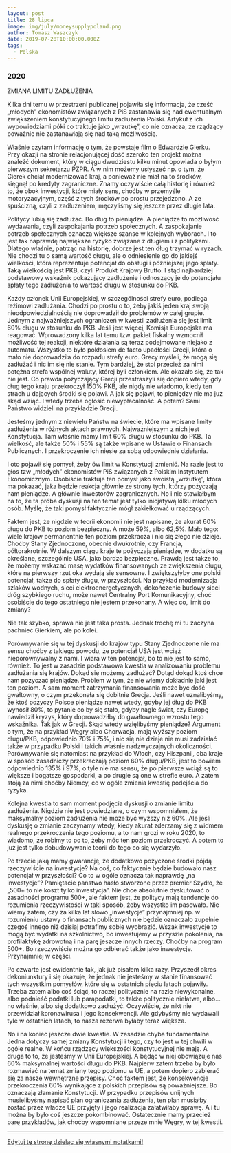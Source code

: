 ```yaml
---
layout: post
title: 28 lipca
image: img/july/moneysupplypoland.png
author: Tomasz Waszczyk
date: 2019-07-28T10:00:00.000Z
tags:
  - Polska
---
```


### 2020

ZMIANA LIMITU ZADŁUŻENIA

Kilka dni temu w przestrzeni publicznej pojawiła się informacja, że cześć „młodych” ekonomistów związanych z PiS zastanawia się nad ewentualnym zwiększeniem konstytucyjnego limitu zadłużenia Polski. Artykuł z ich wypowiedziami póki co traktuje jako „wrzutkę”, co nie oznacza, że rządzący poważnie nie zastanawiają się nad taką możliwością.

Właśnie czytam informację o tym, że powstaje film o Edwardzie Gierku. Przy okazji na stronie relacjonującej dość szeroko ten projekt można znaleźć dokument, który w ciągu dwudziestu kilku minut opowiada o byłym pierwszym sekretarzu PZPR. A w nim możemy usłyszeć np. o tym, że Gierek chciał modernizować kraj, a ponieważ nie miał na to środków, sięgnął po kredyty zagraniczne. Znamy oczywiście całą historię i również to, że obok inwestycji, które miały sens, choćby w przemyśle motoryzacyjnym, część z tych środków po prostu przejedzono. A ze spuścizną, czyli z zadłużeniem, męczyliśmy się jeszcze przez długie lata.

Politycy lubią się zadłużać. Bo dług to pieniądze. A pieniądze to możliwość wydawania, czyli zaspokajania potrzeb społecznych. A zaspokajanie potrzeb społecznych oznacza większe szanse w kolejnych wyborach. I to jest tak naprawdę największe ryzyko związane z długiem i z politykami. Dlatego właśnie, patrząc na historię, dobrze jest ten dług trzymać w ryzach. Nie chodzi tu o samą wartość długu, ale o odniesienie go do jakiejś wielkości, która reprezentuje potencjał do obsługi i późniejszej jego spłaty. Taką wielkością jest PKB, czyli Produkt Krajowy Brutto. I stąd najbardziej podstawowy wskaźnik pokazujący zadłużenie i odnoszący je do potencjału spłaty tego zadłużenia to wartość długu w stosunku do PKB.

Każdy członek Unii Europejskiej, w szczególności strefy euro, podlega reżimowi zadłużania. Chodzi po prostu o to, żeby jakiś jeden kraj swoją nieodpowiedzialnością nie doprowadził do problemów w całej grupie. Jednym z najważniejszych ograniczeń w kwestii zadłużenia się jest limit 60% długu w stosunku do PKB. Jeśli jest więcej, Komisja Europejska ma reagować. Wprowadzony kilka lat temu tzw. pakiet fiskalny wzmocnił możliwość tej reakcji, niektóre działania są teraz podejmowane niejako z automatu. Wszystko to było pokłosiem de facto upadłości Grecji, która o mało nie doprowadziła do rozpadu strefy euro. Grecy myśleli, że mogą się zadłużać i nic im się nie stanie. Tym bardziej, że stoi przecież za nimi potężna strefa wspólnej waluty, której byli członkiem. Ale okazało się, że tak nie jest. Co prawda pożyczający Grecji przestraszyli się dopiero wtedy, gdy dług tego kraju przekroczył 150% PKB, ale nigdy nie wiadomo, kiedy ten strach u dających środki się pojawi. A jak się pojawi, to pieniędzy nie ma już skąd wziąć. I wtedy trzeba ogłosić niewypłacalność. A potem? Sami Państwo widzieli na przykładzie Grecji.

Jesteśmy jednym z niewielu Państw na świecie, które ma wpisane limity zadłużenia w różnych aktach prawnych. Najważniejszym z nich jest Konstytucja. Tam właśnie mamy limit 60% długu w stosunku do PKB. Ta wielkość, ale także 50% i 55% są także wpisane w Ustawie o Finansach Publicznych. I przekroczenie ich niesie za sobą odpowiednie działania.

I oto pojawił się pomysł, żeby ów limit w Konstytucji zmienić. Na razie jest to głos tzw „młodych” ekonomistów PiS związanych z Polskim Instytutem Ekonomicznym. Osobiście traktuje ten pomysł jako swoistą „wrzutkę”, która ma pokazać, jaka będzie reakcja głównie ze strony tych, którzy pożyczają nam pieniądze. A głównie inwestorów zagranicznych. No i nie stawiałbym na to, że ta próba dyskusji na ten temat jest tylko inicjatywą kilku młodych osób. Myślę, że taki pomysł faktycznie mógł zakiełkować u rządzących.

Faktem jest, że nigdzie w teorii ekonomii nie jest napisane, że akurat 60% długu do PKB to poziom bezpieczny. A może 59%, albo 62,5%. Mało tego: wiele krajów permanentnie ten poziom przekracza i nic się złego nie dzieje. Choćby Stany Zjednoczone, obecnie dwukrotnie, czy Francja, półtorakrotnie. W dalszym ciągu kraje te pożyczają pieniądze, w dodatku są określane, szczególnie USA, jako bardzo bezpieczne. Prawdą jest także to, że możemy wskazać masę wydatków finansowanych ze zwiększenia długu, które na pierwszy rzut oka wydają się sensowne. I zwiększyłyby one polski potencjał, także do spłaty długu, w przyszłości. Na przykład modernizacja szlaków wodnych, sieci elektroenergetycznych, dokończenie budowy sieci dróg szybkiego ruchu, może nawet Centralny Port Komunikacyjny, choć osobiście do tego ostatniego nie jestem przekonany. A więc co, limit do zmiany?

Nie tak szybko, sprawa nie jest taka prosta. Jednak trochę mi tu zaczyna pachnieć Gierkiem, ale po kolei.

Porównywanie się w tej dyskusji do krajów typu Stany Zjednoczone nie ma sensu choćby z takiego powodu, że potencjał USA jest wciąż nieporównywalny z nami. I wiara w ten potencjał, bo to nie jest to samo, również. To jest w zasadzie podstawowa kwestia w analizowaniu problemu zadłużania się krajów. Dokąd się możemy zadłużać? Dotąd dokąd ktoś chce nam pożyczać pieniądze. Problem w tym, że nie wiemy dokładnie jaki jest ten poziom. A sam moment zatrzymania finansowania może być dość gwałtowny, o czym przekonała się dobitnie Grecja. Jeśli nawet uznalibyśmy, że ktoś pożyczy Polsce pieniądze nawet wtedy, gdyby jej dług do PKB wynosił 80%, to pytanie co by się stało, gdyby nagle świat, czy Europę nawiedził kryzys, który doprowadziłby do gwałtownego wzrostu tego wskaźnika. Tak jak w Grecji. Skąd wtedy wzięlibyśmy pieniądze? Argument o tym, że na przykład Węgry albo Chorwacja, mają wyższy poziom długu/PKB, odpowiednio 70% i 75%, i nic się nie dzieje nie musi zadziałać także w przypadku Polski i takich właśnie nadzwyczajnych okoliczności. Porównywanie się natomiast na przykład do Włoch, czy Hiszpanii, oba kraje w sposób zasadniczy przekraczają poziom 60% długu/PKB, jest to bowiem odpowiednio 135% i 97%, o tyle nie ma sensu, że po pierwsze wciąż są to większe i bogatsze gospodarki, a po drugie są one w strefie euro. A zatem stoją za nimi choćby Niemcy, co w ogóle zmienia kwestię podejścia do ryzyka.

Kolejna kwestia to sam moment podjęcia dyskusji o zmianie limitu zadłużenia. Nigdzie nie jest powiedziane, o czym wspomniałem, że maksymalny poziom zadłużenia nie może być wyższy niż 60%. Ale jeśli dyskusję o zmianie zaczynamy wtedy, kiedy akurat zderzamy się z widmem realnego przekroczenia tego poziomu, a to nam grozi w roku 2020, to wiadomo, że robimy to po to, żeby móc ten poziom przekroczyć. A potem to już jest tylko dobudowywanie teorii do tego co się wydarzyło.

Po trzecie jaką mamy gwarancję, że dodatkowo pożyczone środki pójdą rzeczywiście na inwestycje? Na coś, co faktycznie będzie budowało nasz potencjał w przyszłości? Co to w ogóle oznacza tak naprawdę „na inwestycje”? Pamiętacie państwo hasło stworzone przez premier Szydło, że „500+ to nie koszt tylko inwestycja”. Nie chce absolutnie dyskutować o zasadności programu 500+, ale faktem jest, że politycy mają tendencje do rozumienia rzeczywistości w taki sposób, żeby wszystko im pasowało. Nie wiemy zatem, czy za kilka lat słowo „inwestycje” przynajmniej np. w rozumieniu ustawy o finansach publicznych nie będzie oznaczało zupełnie czegoś innego niż dzisiaj potrafimy sobie wyobrazić. Wszak inwestycje to mogą być wydatki na szkolnictwo, bo inwestujemy w przyszłe pokolenia, na profilaktykę zdrowotną i na parę jeszcze innych rzeczy. Choćby na program 500+. Bo rzeczywiście można go odbierać także jako inwestycje. Przynajmniej w części.

Po czwarte jest ewidentnie tak, jak już pisałem kilka razy. Przyszedł okres dekoniunktury i się okazuje, że jednak nie jesteśmy w stanie finansować tych wszystkim pomysłów, które się w ostatnich pięciu latach pojawiły. Trzeba zatem albo coś ściąć, to raczej politycznie na razie niewykonalne, albo podnieść podatki lub parapodatki, to także politycznie niełatwe, albo…no właśnie, albo się dodatkowo zadłużyć. Oczywiście, że nikt nie przewidział koronawirusa i jego konsekwencji. Ale gdybyśmy nie wydawali tyle w ostatnich latach, to nasza rezerwa byłaby teraz większa.

No i na koniec jeszcze dwie kwestie. W zasadzie chyba fundamentalne. Jedna dotyczy samej zmiany Konstytucji i tego, czy to jest w tej chwili w ogóle realne. W końcu rządzący większości konstytucyjnej nie mają. A druga to to, że jesteśmy w Unii Europejskiej. A będąc w niej obowiązuje nas 60% maksymalnej wartości długu do PKB. Najpierw zatem trzeba by było rozmawiać na temat zmiany tego poziomu w UE, a potem dopiero zabierać się za nasze wewnętrzne przepisy. Choć faktem jest, że konsekwencje przekroczenia 60% wynikające z polskich przepisów są poważniejsze. Bo oznaczają złamanie Konstytucji. W przypadku przepisów unijnych musielibyśmy napisać plan ograniczania zadłużenia, ten plan musiałby zostać przez władze UE przyjęty i jego realizacja załatwiłaby sprawę. A i tu można by było coś jeszcze pokombinować. Ostatecznie mamy przecież parę przykładów, jak choćby wspomniane przeze mnie Węgry, w tej kwestii.

---

<a href="https://github.com/TomaszWaszczyk/historia.waszczyk.com/edit/master/src/content/july-28.md" target="_blank">Edytuj tę stronę dzieląc się własnymi notatkami!</a>
